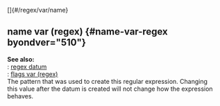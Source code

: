 []{#/regex/var/name}    
## name var (regex) {#name-var-regex byondver="510"}    
**See also:**    
:   [regex datum](ref/regex)    
:   [flags var (regex)](ref/regex/var/flags)    
The pattern that was used to create this regular expression. Changing    
this value after the datum is created will not change how the expression    
behaves.  
